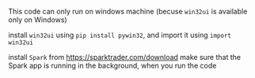 This code can only run on windows machine (becuse `win32ui` is available only on Windows)

install `win32ui` using `pip install pywin32`, and import it using `import win32ui`

install `Spark` from https://sparktrader.com/download
make sure that the Spark app is running in the background, when you run the code
